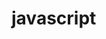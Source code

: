 # javascript
<!-- <!DOCTYPE html>
<html>
<body>

<h2>JavaScript in Body</h2>

<p id="demo"></p>

<script>
document.getElementById("demo").innerHTML = "My First JavaScript";
</script>

</body>
</html> 
 -->
<!-- <!DOCTYPE html>
<html>
<body>
<script>
function myFunction() {document.getElementById("demo").innerHTML = "calling function";}
</script>
<h2>Js in head</h2>
<p id="demo">A paragraph</p>
<button type="button" onclick="myFunction()">Click</button>
</body>
</html>                   -->
<!-- <!DOCTYPE html>
<html>
<body>
<h2>Js in head</h2>
<p id="demo">A paragraph</p>
<button type="button" onclick="myFunction()">Click</button>
<script>
function myFunction() {document.getElementById("demo").innerHTML = "calling function";}
</script>
</body>
</html>   -->

<!--  Java script output-->
<!-- <!DOCTYPE html>
<html>
<body>
<h1>Header</h1>
<p>Paragraph</p>  
<p id="demo"></p>
<script>
document.getElementById("demo").innerHTML = 5 + 6;
</script>
</body>
</html>    -->
<!-- <!DOCTYPE html>
<html>
<body>
<h1>Header</h1>
<p>Paragraph</p>  
<script>
document.write(5 + 6);
</script>
</body>
</html>   
 -->
<!-- <!DOCTYPE html>
<html>
<body>
<h1>Header</h1>
<p>Paragraph</p>  
<button type="button" onclick="document.write(5 + 6)">Click</button>
</body>
</html>   
 -->
<!-- <!DOCTYPE html>
<html>
<body>
<h1>Header</h1>
<p>Paragraph</p>  
<script>window.alert(5+6)</script>
</body>
</html>   

 -->
<!-- <!DOCTYPE html>
<html>
<body>
<h1>Header</h1>
<p>Paragraph</p>  
<script>alert(5+6)</script>
</body>
</html>  -->
<!-- <!DOCTYPE html>
<html>
<body>
<script>
console.log(5+6);
</script>
</body>
</html>  -->
<!-- <!DOCTYPE html>
<html>
<body>
<h2> window.print() method<h2>
<p>Click the button to print the page</p>
<button onclick="window.print()">print</button>
<script>
console.log(5+6);
</script>
</body>
</html>  -->
<!-- <!DOCTYPE html>
<html>
<body>
<h1>Arithmetic opereation</h1>
<p>Javascript program to calculate arithmetic operations</p> 
<p id="demo"></p>
<script>
let x,y,z;
x=4;
y=3;
z = x + y;
s = x - y;
m = x * y;
d = x / y;
p = x ** y;
document.getElementById("demo").innerHTML = x + ' + '+ y +' = ' + z + '    ' + x + ' - '+ y +' = ' + s + '    ' +x + ' * '+ y +' = ' + m + '    ' +x + ' / '+ y +' = ' + d + '   ' +x + ' ** '+ y +' = '+ p;
</script>
</body>
</html> -->

<!-- <!DOCTYPE html>
<html>
<body>
<h1>Arithmetic operation</h1>
<p>Javascript program to calculate arithmetic operations</p> 
<p id="demo"></p>
<script>
var x,y,z;
x=4;
y=3;
z = x + y;
s = x - y;
m = x * y;
d = x / y;
p = x ** y;
document.getElementById("demo").innerHTML = x + ' + '+ y +' = ' + z + '    ' + x + ' - '+ y +' = ' + s + '    ' +x + ' * '+ y +' = ' + m + '    ' +x + ' / '+ y +' = ' + d + '   ' +x + ' ** '+ y +' = '+ p;
</script>
</body>
</html> -->

<!-- <!DOCTYPE html>
<html>
<body>
<h1>String concatenation</h1>
<p id="demo"></p>
<script>
let x = 'Chiluru' + ' Santhosh ' + ' kumar ' + ' raju '
document.getElementById("demo").innerHTML = x; 
</script>
</body>
</html> -->
<!-- <!DOCTYPE html>
<html>
<body>
<h1>String concatenation</h1>
<p id="demo"></p>
<script>
let x = '5' + 4 + 6
document.getElementById("demo").innerHTML = x; 
</script>
</body>
</html>
 -->
<!-- <!DOCTYPE html>
<html>
<body>
<h1>String concatenation</h1>
<p id="demo"></p>
<script>
let x =  4 + 6 + ' volvos'
document.getElementById("demo").innerHTML = x; 
</script>
</body>
</html> -->
<!-- JS function -->
<!-- <!DOCTYPE html>
<html>
<body>
<h1>function</h1>
<p id="demo"></p>
<script>
function multiply(v1, v2) { 
  return v1 * v2 ;
}
let result = multiply(10,5);
document.getElementById("demo").innerHTML = result; 
</script>
</body>
</html> -->
<!--Js objects -->
<!-- <!DOCTYPE html>
<html>
<body>
<h1>function</h1>
<p id="demo"></p>
<script>
const car = {type:"BMW",model:"600",color:"white"} 
document.getElementById("demo").innerHTML = 'The car color is '+ car.color; 
</script>
</body>
</html> -->
<!-- <!DOCTYPE html>
<html>
<body>
<h1>function</h1>
<p id="demo"></p>
<script>
const person = {
       first_name :'Chiluru',
       middle_name :'Santhosh Kumar',
       last_name :'Raju',       
} 
document.getElementById("demo").innerHTML = 'The full name is '+ person.first_name + ' '+person.middle_name +' '+person.last_name; 
</script>
</body>
</html> -->
<!-- <!DOCTYPE html>
<html>
<body>
<h1>function</h1>
<p id="demo"></p>
<script>
const person = {
       first_name :'Chiluru',
       middle_name :'Santhosh Kumar',
       last_name :'Raju',       
} 
document.getElementById("demo").innerHTML = 'The full name is '+ person['first_name'] + ' '+person['middle_name']+' '+person['last_name']; 
</script>
</body>
</html>

 -->
<!-- <!DOCTYPE html>
<html>
<body>
<h1>function</h1>
<p id="demo"></p>
<script>
const person = {
       first_name :'Chiluru',
       middle_name :'Santhosh Kumar',
       last_name :'Raju',}
       function full_name(){ return this.first_name + ' '+this.middle_name +' '+  this.last_name; }
document.getElementById("demo").innerHTML = full_name; 
</script>
</body>
</html>
 -->

<!--  event based Js-->
<!-- <!DOCTYPE html>
<html>
<body>
<p id="demo"></p>
<script>
<button onclick="document.getElementById('demo').innerHTML = Date()">The time is?</button>
</script>
</body>
</html> --> 
<!-- <!DOCTYPE html>
<html>
<body>
<p id="demo"></p>
<script>
document.getElementById('demo').innerHTML = Date()
</script>
</body>
</html>  -->
<!-- <!DOCTYPE html>
<html>
<body>
<p id="demo"></p>
<button type="button" onclick="Current_Date()">Click to get Current_Date</button>  
<script>
function Current_Date() {
 document.getElementById("demo").innerHTML = Date() 
}
</script>
</body>
</html> -->
<!-- JS strings -->
<!-- <!DOCTYPE html>
<html>
<body>
<p id="demo"></p>
<script>
let First_name = "Chiluru";
let Middle_name = "Santhosh Kumar";
let Last_name = "Raju";
let Full_name = "Chiluru Santhosh Kumar Raju";

document.getElementById("demo").innerHTML = ' First name is : ' + First_name + '<br>' +' middle name is :'+ Middle_name + '<br>' +' Last name is: ' + Last_name + '<br>' +' Full name is : ' + Full_name
</script>
</body>
</html> -->
<!-- <!DOCTYPE html>
<html>
<body>
<p id="demo"></p>
<script>
let Full_name = "Chiluru Santhosh Kumar Raju";
let length =  Full_name.length
document.getElementById("demo").innerHTML = ' Full name is : ' + Full_name + '<br> '+ 'length of string is :' + length
</script>
</body>
</html> -->
<!-- <!DOCTYPE html>
<html>
<body>
<p id="demo"></p>
<script>
let Full_name = "Chiluru Santhosh Kumar Raju";
let length =  Full_name.length
document.getElementById("demo").innerHTML = ' Full name is : ' + Full_name + '<br> '+ 'length of string is :' + length
</script>
</body>
</html>
 -->
<!-- Js arrays -->
<!-- <!DOCTYPE html>
<html>
<body>
<p id="demo"></p>
<script>
const cars = ['Tata','Mahindra','BMW','Volvo']
document.getElementById("demo").innerHTML = cars
</script>
</body>
</html> -->
<!-- <!DOCTYPE html>
<html>
<body>
<p id="demo"></p>
<script>
const cars = []
cars[0] = 'Tata'
cars[1] = 'Mahindra'
cars[2] = 'BMW'
cars[3] = 'VOLVO'
document.getElementById("demo").innerHTML = cars
</script>
</body>
</html>
 -->
<!-- <!DOCTYPE html>
<html>
<body>
<p id="demo"></p>
<script>
const cars = new Array('Tata','Mahindra','BMW','Volvo')
document.getElementById("demo").innerHTML = cars
</script>
</body>
</html>
 -->
<!-- <!DOCTYPE html>
<html>
<body>
<p id="demo"></p>
<script>
const cars = new Array('Tata','Mahindra','BMW','Volvo')
document.getElementById("demo").innerHTML = cars.sort()
</script>
</body>
</html> -->
<!-- JS math -->
<!-- <!DOCTYPE html>
<html>
<body>
<p id="demo"></p>
<script>
// document.getElementById("demo").innerHTML = Math.PI;
// document.getElementById("demo").innerHTML = Math.round(4.2)
// document.getElementById("demo").innerHTML = Math.ceil(2.7)
// document.getElementById("demo").innerHTML = Math.floor(2.7)
// document.getElementById("demo").innerHTML = Math.trunc(2.7)
// document.getElementById("demo").innerHTML = Math.sign(2.7)
// document.getElementById("demo").innerHTML = Math.sign(-7)
// document.getElementById("demo").innerHTML = Math.sign(0)
// document.getElementById("demo").innerHTML = Math.pow(2,7)
// document.getElementById("demo").innerHTML = Math.sqrt(36);
// document.getElementById("demo").innerHTML = Math.abs(-7.9);
// document.getElementById("demo").innerHTML = Math.min(1,2,3,4,5,6);
// document.getElementById("demo").innerHTML = Math.max(1,2,3,4,5,6);
document.getElementById("demo").innerHTML = Math.random();
</body>
</html> -->
<!-- <!DOCTYPE html>
<html>
<body>
<p id="demo"></p>
<script>
document.getElementById("demo").innerHTML = Boolean(10 > 9);
</script>
</body>
</html> -->
<!-- <!DOCTYPE html>
<html>
<body>
<p id="demo"></p>
<script>
let x = 4;
document.getElementById("demo").innerHTML = (x == 8);
</script>
</body>
</html> -->

<!-- JS Java script conditions -->
<!-- <!DOCTYPE html>
<html>
<body>
<p id="demo"></p>
<script>
let x = 14;
let y = 14;
let large_number;
if ( x > y ) { large_number = ' large number is :- ' + x;}
else if ( x < y ) { large_number = ' large number is :- ' + y;}
else { large_number = ' equal numbers :- ' + y;}
document.getElementById("demo").innerHTML = large_number;
</script>
</body>
</html> -->
<!-- <!DOCTYPE html>
<html>
<body>
<p id="demo"></p>
<script>
const time = new Date().getHours();
let greet;
let y = 14;
if ( time < 7 ) { greet = ' time is  ' +  time + ' <br> ' + ' Good Morning';}
else if ( time < 13 ) { greet = ' time is  ' +  time + ' <br> ' + ' Good Afternoon';}
else if ( time < 17 ) { greet = ' time is  ' +  time + ' <br> ' + ' Good Evening';}
else { greet = ' time is  ' +  time + ' <br> ' + ' Good day';}
document.getElementById("demo").innerHTML = greet;
</script>
</body>
</html> -->
<!-- <!DOCTYPE html>
<html>
<body>
<p id="demo"></p>
<script>
let Day;
  switch (new Date().getDay()){
    case 0:
      Day = 'Sunday';
      break;
    case 1:
      Day = 'Monday';
      break;
    case 2:
      Day = 'Tuesday';
      break;
    case 3:
      Day = 'Wednesday';
      break;
    case 4:
      Day = 'Thursday';
      break;
    case 5:
      Day = 'Friday';
      break;
    case 6:
      Day = 'Saturday';
      break;
  }
document.getElementById("demo").innerHTML = ' Today is ' + Day;
</script>
</body>
</html> -->
<!-- JS loops -->
<!-- <!DOCTYPE html>
<html>
<body>
<h1>for loop</h1>
<p id="demo"></p>
<script>
const cars = ['Tata','MAhindra','BMW']; 
let text = '';
for (let i = 0;i < cars.length;i++) {text += cars[i]+ "<br>";}
document.getElementById("demo").innerHTML = text; 
</script>
</body>
</html> -->
<!-- <!DOCTYPE html>
<html>
<body>
<h1>while loop</h1>
<p id="demo"></p>
<script>
const cars = ['Tata','MAhindra','BMW']; 
let text = '';
let i =0;
while ( i < cars.length) {text += cars[i]+ "<br>";i++ }
document.getElementById("demo").innerHTML = text; 
</script>
</body>
</html> -->
<!-- <!DOCTYPE html>
<html>
<body>
<h1>while loop</h1>
<p id="demo"></p>
<script>
let text = '';
let i =0;
while ( i < 10) {text+=i+ "<br>";i++ }
document.getElementById("demo").innerHTML = text; 
</script>
</body>
</html> -->

